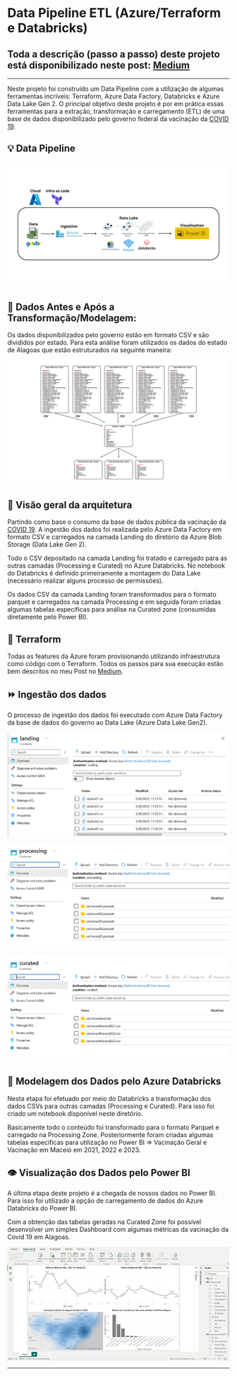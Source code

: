 # Data Pipeline ETL (Azure/Terraform e Databricks)
## Toda a descrição (passo a passo) deste projeto está disponibilizado neste post: [Medium](https://medium.com/@danilojpfreitas/constru%C3%A7%C3%A3o-de-uma-data-pipeline-etl-azure-terraform-e-databricks-a0655d03f6a8)
---

Neste projeto foi construído um Data Pipeline com a utilização de algumas ferramentas incríveis: Terraform, Azure Data Factory, Databricks e Azure Data Lake Gen 2.
O principal objetivo deste projeto é por em prática essas ferramentas para a extração, transformação e carregamento (ETL) de uma base de dados disponibilizado pelo governo federal da vacinação da [COVID 19](https://opendatasus.saude.gov.br/dataset/covid-19-vacinacao).

## :bulb: Data Pipeline

![Data Pipeline Azure Terraform](Img/dataPipelineAzureETL.png)

## :memo: Dados Antes e Após a Transformação/Modelagem:

Os dados disponibilizados pelo governo estão em formato CSV e são divididos por estado. Para esta análise foram utilizados os dados do estado de Alagoas que estão estruturados na seguinte maneira:

![Arquitetura Geral](Img/dadosCovid19.png)

## :scroll: Visão geral da arquitetura

Partindo como base o consumo da base de dados pública da vacinação da [COVID 19](https://opendatasus.saude.gov.br/dataset/covid-19-vacinacao). A ingestão dos dados foi realizada pelo Azure Data Factory em formato CSV e carregados na camada Landing do diretório da Azure Blob Storage (Data Lake Gen 2).

Todo o CSV depositado na camada Landing foi tratado e carregado para as outras camadas (Processing e Curated) no Azure Databricks. No notebook do Databricks é definido primeiramente a montagem do Data Lake (necessário realizar alguns processo de permissões).

Os dados CSV da camada Landing foram transformados para o formato parquet e carregados na camada Processing e em seguida foram criadas algumas tabelas específicas para análise na Curated zone (consumidas diretamente pelo Power BI).

## :file_folder: Terraform

Todas as features da Azure foram provisionando utilizando infraestrutura como código com o Terraform. Todos os passos para sua execução estão bem descritos no meu Post no [Medium](https://medium.com/@danilojpfreitas/constru%C3%A7%C3%A3o-de-uma-data-pipeline-etl-azure-terraform-e-databricks-a0655d03f6a8).

## :fast_forward: Ingestão dos dados

O processo de ingestão dos dados foi executado com Azure Data Factory da base de dados do governo ao Data Lake (Azure Data Lake Gen2).

![Landing](Img/landing.png)

![Processing](Img/processing.png)

![Curated](Img/curated.png)

## :rocket: Modelagem dos Dados pelo Azure Databricks

Nesta etapa foi efetuado por meio do Databricks a transformação dos dados CSVs para outras camadas (Processing e Curated). Para isso foi criado um notebook disponível neste diretório.

Basicamente todo o conteúdo foi transformado para o formato Parquet e carregado na Processing Zone. Posteriormente foram criadas algumas tabelas específicas para utilização no Power BI => Vacinação Geral e Vacinação em Maceió em 2021, 2022 e 2023.

## :eye: Visualização dos Dados pelo Power BI

A última etapa deste projeto é a chegada de nossos dados no Power BI. Para isso foi utilizado a opção de carregamento de dados do Azure Databricks do Power BI.

Com a obtenção das tabelas geradas na Curated Zone foi possível desenvolver um simples Dashboard com algumas métricas da vacinação da Covid 19 em Alagoas.

![PowerBI](Img/powerbi.jpg)

---
